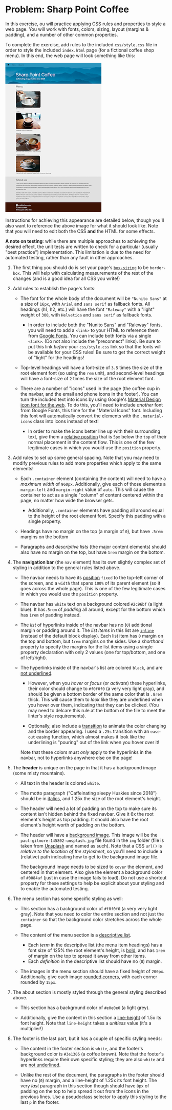 # Problem: Sharp Point Coffee

In this exercise, ou will practice applying CSS rules and properties to style a web page. You will work with fonts, colors, sizing, layout (margins & padding), and a number of other common properties.

To complete the exercise, add rules to the included `css/style.css` file in order to style the included `index.html` page (for a fictional coffee shop menu). In this end, the web page will look something like this:

![Example of completed exercise](img/sample-solution.png)

Instructions for achieving this appearance are detailed below, though you'll also want to reference the above image for what it should look like. Note that you will need to edit both the CSS **and** the HTML for some effects.

**A note on testing**: while there are multiple approaches to achieving the desired effect, the unit tests are written to check for a particular (usually "best practice") implementation. This limitation is due to the need for automated testing, rather than any fault in other approaches.

1. The first thing you should do is set your page's [`box-sizing`](https://info340.github.io/css-layouts.html#box-sizing) to be `border-box`. This will help with calculating measurements of the rest of the changes (and is a good idea for all CSS you write!)

2. Add rules to establish the page's fonts:

   - The font for the whole body of the document will be `"Nunito Sans"` at a size of `16px`, with `Arial` and `sans serif` as fallback fonts. All headings (h1, h2, etc.) will have the font `"Raleway"` with a "light" weight of `300`, with `Helvetica` and `sans serif` as fallback fonts.

     - In order to include both the "Nunito Sans" and "Raleway" fonts, you will need to add a `<link>` to your HTML to reference them from [Google Fonts](https://fonts.google.com/). You can include both fonts via a single `<link>`. (Do not also include the "preconnect" links). Be sure to put this link _before_ your `css/style.css` link so that the fonts will be available for your CSS rules! Be sure to get the correct weight of "light" for the headings!

   - Top-level headings will have a font-size of `3.5` times the size of the root element font (so using the `rem` unit), and second-level headings will have a font-size of `2` times the size of the root element font.

   - There are a number of "icons" used in the page (the coffee cup in the navbar, and the email and phone icons in the footer). You can turn the included text into icons by using Google's [Material Design icon font for the web](https://google.github.io/material-design-icons/#icon-font-for-the-web). To do this, you'll need to include _another_ font from Google Fonts, this time for the "Material Icons" font. Including this font will automatically convert the elements with the `.material-icons` class into icons instead of text!

     - In order to make the icons better line up with their surrounding text, give them a [relative position](https://developer.mozilla.org/en-US/docs/Web/CSS/position) that is `5px` below the `top` of their normal placement in the content flow. This is one of the few legitimate cases in which you would use the `position` property.

3. Add rules to set up some general spacing. Note that you may need to modify previous rules to add more properties which apply to the same elements!

   - Each `.container` element (containing the content) will need to have a _maximum width_ of `960px`. Additionally, give each of those elements a `margin-left` and `margin-right` value of `auto`. This will cause the container to act as a single "column" of content centered within the page, no matter how wide the browser gets.

     - Additionally, `.container` elements have padding all around equal to the height of the root element font. Specify this padding with a single property.

   - Headings have no margin on the top (a margin of `0`), but have `.5rem` margins on the bottom

   - Paragraphs and _descriptive lists_ (the major content elements) should also have no margin on the top, but have `1rem` margin on the bottom.

4. The **navigation bar** (the `nav` element) has its own slightly complex set of styling in addition to the general rules listed above.

   - The navbar needs to have its [position](https://developer.mozilla.org/en-US/docs/Web/CSS/position) `fixed` to the top-left corner of the screen, and a `width` that spans `100%` of its parent element (so it goes across the whole page). This is one of the few legitimate cases in which you would use the `position` property.

   - The navbar has `white` text on a background colored `#2c96bf` (a light blue). It has`.5rem` of _padding_ all around, except for the bottom which has `1rem` of padding instead.

   - The _list_ of hyperlinks inside of the navbar has no (`0`) additional margin or padding around it. The _list items_ in this list are [`inline`](https://developer.mozilla.org/en-US/docs/Web/CSS/display) (instead of the default block display). Each list item has `0` margin on the top and bottom, but `1rem` margins on the sides. Use a _shorthand_ property to specify the margins for the list items using a single property declaration with only 2 values (one for top/bottom, and one of left/right).

   - The hyperlinks inside of the navbar's list are colored `black`, and are [not underlined](https://developer.mozilla.org/en-US/docs/Web/CSS/text-decoration).

     - However, when you _hover_ or _focus_ (or _activate_) these hyperlinks, their color should change to `#f0f0f0` (a very very light gray), and should be given a bottom border of the same color that is `.8rem` thick. This will cause them to _look_ like they are underlined when you hover over them, indicating that they can be clicked. (You may need to delcare this rule at the bottom of the file to meet the linter's style requirements).

     - Optionally, also include a [transition](https://developer.mozilla.org/en-US/docs/Web/CSS/transition) to animate the color changing and the border appearing. I used a `.25s` transition with an `ease-out` easing function, which almost makes it look like the underlining is "pouring" out of the link when you hover over it!

     Note that these colors must _only_ apply to the hyperlinks in the navbar, not to hyperlinks anywhere else on the page!

5. The **header** is unique on the page in that it has a background image (some misty mountains).

   - All text in the header is colored `white`.

   - The motto paragraph ("Caffeinating sleepy Huskies since 2018") should be in [italics](https://developer.mozilla.org/en-US/docs/Web/CSS/font-style), and 1.25x the size of the root element's height.

   - The header will need a lot of padding on the top to make sure its content isn't hidden behind the fixed navbar. Give it 6x the root element's height as top padding. It should also have the root element's height worth of padding on the bottom.

   - The header will have a [background image](https://info340.github.io/css-options.html#backgrounds-and-images). This image will be the `paul-gilmore-145802-unsplash.jpg` file found in the `img` folder (file is taken from [Unsplash](https://unsplash.com/) and named as such). Note that a CSS `url()` is _relative to the location of the stylesheet_, so you'll need to include a (relative) path indicating how to get to the background image file.

     The background image needs to be sized to `cover` the element, and centered in that element. Also give the element a background color of `#0084af` (just in case the image fails to load). Do not use a shortcut property for these settings to help be explicit about your styling and to enable the automated testing.

6. The menu section has some specific styling as well:

   - This section has a background color of `#f0f0f0` (a very very light gray). Note that you need to color the entire section and not just the `container` so that the background color stretches across the whole page.

   - The content of the menu section is a [descriptive list](https://developer.mozilla.org/en-US/docs/Web/HTML/Element/dl).

     - Each _term_ in the descriptive list (the menu item headings) has a font size of 125% the root element's height, is [bold](https://developer.mozilla.org/en-US/docs/Web/CSS/font-weight), and has `1rem` of margin on the top to spread it away from other items.
     - Each _definition_ in the descriptive list should have no (`0`) margin.

   - The images in the menu section should have a fixed height of `200px`. Additionally, give each image [rounded corners](https://developer.mozilla.org/en-US/docs/Web/CSS/border-radius), with each corner rounded by `15px`.

7. The about section is mostly styled through the general styling described above.

   - This section has a background color of `#e0e0e0` (a light grey).

   - Additionally, give the content in this section a [line-height](https://developer.mozilla.org/en-US/docs/Web/CSS/line-height) of 1.5x its font height. Note that `line-height` takes a _unitless_ value (it's a multiplier!)

8. The footer is the last part, but it has a couple of specific styling needs:

   - The content in the footer section is `white`, and the footer's background color is `#3e1305` (a coffee brown). Note that the footer's hyperlinks require their own specific styling; they are also `white` and are [not underlined](https://developer.mozilla.org/en-US/docs/Web/CSS/text-decoration).

   - Unlike the rest of the document, the paragraphs in the footer should have no (`0`) margin, and a line-height of 1.25x its font height. The very _last_ paragraph in this section though should have `8px` of padding on the top to help spread it out from the icons in the previous lines. Use a pseudoclass selector to apply this styling to the last `p` in the footer.
